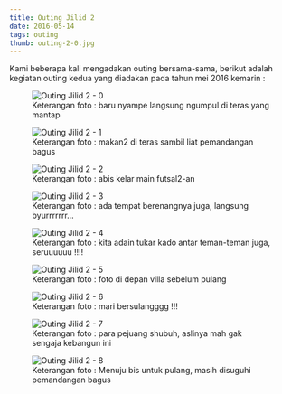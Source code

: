 ```yaml
---
title: Outing Jilid 2
date: 2016-05-14
tags: outing
thumb: outing-2-0.jpg
---
```


Kami beberapa kali mengadakan outing bersama-sama, berikut adalah kegiatan outing kedua yang diadakan pada tahun mei 2016 kemarin :

<figure>
  <img class="lazy content-img" src="/story/assets/img/placeholder.png" data-src="/story/assets/img/outing-2-0.jpg" alt="Outing Jilid 2 - 0" />
  <figcaption>Keterangan foto : baru nyampe langsung ngumpul di teras yang mantap</figcaption>
</figure>


<figure>
  <img class="lazy content-img" src="/story/assets/img/placeholder.png" data-src="/story/assets/img/outing-2-1.jpg" alt="Outing Jilid 2 - 1" />
  <figcaption>Keterangan foto : makan2 di teras sambil liat pemandangan bagus</figcaption>
</figure>

<figure>
  <img class="lazy content-img" src="/story/assets/img/placeholder.png" data-src="/story/assets/img/outing-2-2.jpg" alt="Outing Jilid 2 - 2" />
  <figcaption>Keterangan foto : abis kelar main futsal2-an</figcaption>
</figure>

<figure>
  <img class="lazy content-img" src="/story/assets/img/placeholder.png" data-src="/story/assets/img/outing-2-3.jpg" alt="Outing Jilid 2 - 3" />
  <figcaption>Keterangan foto : ada tempat berenangnya juga, langsung byurrrrrrr...</figcaption>
</figure>

<figure>
  <img class="lazy content-img" src="/story/assets/img/placeholder.png" data-src="/story/assets/img/outing-2-4.jpg" alt="Outing Jilid 2 - 4" />
  <figcaption>Keterangan foto : kita adain tukar kado antar teman-teman juga, seruuuuuu !!!!</figcaption>
</figure>

<figure>
  <img class="lazy content-img" src="/story/assets/img/placeholder.png" data-src="/story/assets/img/outing-2-5.jpg" alt="Outing Jilid 2 - 5" />
  <figcaption>Keterangan foto : foto di depan villa sebelum pulang</figcaption>
</figure>

<figure>
  <img class="lazy content-img" src="/story/assets/img/placeholder.png" data-src="/story/assets/img/outing-2-6.jpg" alt="Outing Jilid 2 - 6" />
  <figcaption>Keterangan foto : mari bersulangggg !!!</figcaption>
</figure>

<figure>
  <img class="lazy content-img" src="/story/assets/img/placeholder.png" data-src="/story/assets/img/outing-2-7.jpg" alt="Outing Jilid 2 - 7" />
  <figcaption>Keterangan foto : para pejuang shubuh, aslinya mah gak sengaja kebangun ini</figcaption>
</figure>

<figure>
  <img class="lazy content-img" src="/story/assets/img/placeholder.png" data-src="/story/assets/img/outing-2-8.jpg" alt="Outing Jilid 2 - 8" />
  <figcaption>Keterangan foto : Menuju bis untuk pulang, masih disuguhi pemandangan bagus</figcaption>
</figure>